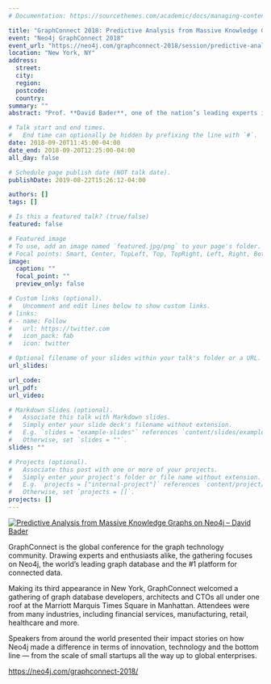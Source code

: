 ```yaml
---
# Documentation: https://sourcethemes.com/academic/docs/managing-content/

title: "GraphConnect 2018: Predictive Analysis from Massive Knowledge Graphs on Neo4j"
event: "Neo4j GraphConnect 2018"
event_url: "https://neo4j.com/graphconnect-2018/session/predictive-analysis-massive-knowledge-graphs-neo4j"
location: "New York, NY"
address:
  street:
  city:
  region:
  postcode:
  country:
summary: ""
abstract: "Prof. **David Bader**, one of the nation’s leading experts in massive-scale graph analytics, presents a Neo4j case study on predictive analytics on a homeland security knowledge graph that connects disparate data from multiple sources such as spreadsheets and relational databases. Graphs are a natural representation for connecting information in real-world challenges such as understanding financial transactions in digital currencies, finding new communities in social networks, increasing power grid resiliency, and protecting us from cyberattack. Bader will discuss his Spatio-Temporal Interaction Networks and Graphs (STING) initiative that supports new methods for finding interesting patterns and features in these critical knowledge graphs."

# Talk start and end times.
#   End time can optionally be hidden by prefixing the line with `#`.
date: 2018-09-20T11:45:00-04:00
date_end: 2018-09-20T12:25:00-04:00
all_day: false

# Schedule page publish date (NOT talk date).
publishDate: 2019-08-22T15:26:12-04:00

authors: []
tags: []

# Is this a featured talk? (true/false)
featured: false

# Featured image
# To use, add an image named `featured.jpg/png` to your page's folder. 
# Focal points: Smart, Center, TopLeft, Top, TopRight, Left, Right, BottomLeft, Bottom, BottomRight.
image:
  caption: ""
  focal_point: ""
  preview_only: false

# Custom links (optional).
#   Uncomment and edit lines below to show custom links.
# links:
# - name: Follow
#   url: https://twitter.com
#   icon_pack: fab
#   icon: twitter

# Optional filename of your slides within your talk's folder or a URL.
url_slides:

url_code:
url_pdf:
url_video:

# Markdown Slides (optional).
#   Associate this talk with Markdown slides.
#   Simply enter your slide deck's filename without extension.
#   E.g. `slides = "example-slides"` references `content/slides/example-slides.md`.
#   Otherwise, set `slides = ""`.
slides: ""

# Projects (optional).
#   Associate this post with one or more of your projects.
#   Simply enter your project's folder or file name without extension.
#   E.g. `projects = ["internal-project"]` references `content/project/deep-learning/index.md`.
#   Otherwise, set `projects = []`.
projects: []
---
```


[![Predictive Analysis from Massive Knowledge Graphs on Neo4j – David Bader](https://img.youtube.com/vi/3yKcJ7pmzyQ/0.jpg)](https://www.youtube.com/watch?v=3yKcJ7pmzyQ)

GraphConnect is the global conference for the graph technology community. Drawing experts and enthusiasts alike, the gathering focuses on Neo4j, the world’s leading graph database and the #1 platform for connected data.

Making its third appearance in New York, GraphConnect welcomed a gathering of graph database developers, architects and CTOs all under one roof at the Marriott Marquis Times Square in Manhattan. Attendees were from many industries, including financial services, manufacturing, retail, healthcare and more.

Speakers from around the world presented their impact stories on how Neo4j made a difference in terms of innovation, technology and the bottom line — from the scale of small startups all the way up to global enterprises. 

https://neo4j.com/graphconnect-2018/
